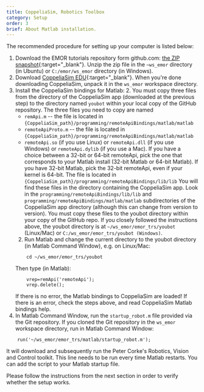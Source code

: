 ```yaml
---
title: CoppeliaSim, Robotics Toolbox
category: Setup
order: 3
brief: About Matlab installation.
---
```


The recommended procedure for setting up your computer is listed below:

1. Download the EMOR tutorials repository form github.com: [the ZIP snapshot](https://github.com/RCPRG-ros-pkg/emor_trs/archive/master.zip){:target="_blank"}. Unzip the zip file in the `~ws_emor` directory (in Ubuntu) or `C:/emor/ws_emor` directory (in Windows).
1. Download [CoppeliaSim EDU](https://www.coppeliarobotics.com/){:target="_blank"}. When you're done downloading CoppeliaSim, unpack it in the `ws_emor` workspace directory.
1. Install the CoppeliaSim bindings for Matlab:
   2. You must copy three files from the directory of the CoppeliaSim app (downloaded at the previous step) to the directory named `youbot` within your local copy of the GitHub repository. The three files you need to copy are named
      * `remApi.m` -- the file is located in `{CoppeliaSim_path}/programming/remoteApiBindings/matlab/matlab`
      * `remoteApiProto.m` -- the file is located in `{CoppeliaSim_path}/programming/remoteApiBindings/matlab/matlab`
      * `remoteApi.so` (if you use Linux) or `remoteApi.dll` (if you use Windows) or `remoteApi.dylib` (if you use a Mac). If you have a choice between a 32-bit or 64-bit remoteApi, pick the one that corresponds to your Matlab install (32-bit Matlab or 64-bit Matlab). If you have 32-bit Matlab, pick the 32-bit remoteApi, even if your kernel is 64-bit. The file is located in `{CoppeliaSim_path}/programming/remoteApiBindings/lib/lib`
      You will find these files in the directory containing the CoppeliaSim app. Look in the `programming/remoteApiBindings/lib/lib` and `programming/remoteApiBindings/matlab/matlab` subdirectories of the CoppeliaSim app directory (although this can change from version to version). You must copy these files to the youbot directory within your copy of the GitHub repo. If you closely followed the instructions above, the youbot directory is at `~/ws_emor/emor_trs/youbot` (Linux/Mac) or `C:/ws_emor/emor_trs/youbot (Windows)`.
   2. Run Matlab and change the current directory to the youbot directory (in Matlab Command Window), e.g. on Linux/Mac:
   ```
       cd ~/ws_emor/emor_trs/youbot
   ```
      Then type (in Matlab):
   ```
       vrep=remApi('remoteApi');
       vrep.delete();
   ```
    If there is no error, the Matlab bindings to CoppeliaSim are loaded! If there is an error, check the steps above, and read CoppeliaSim Matlab bindings help.
1. In Matlab Command Window, run the `startup_robot.m` file provided via the Git repository. If you cloned the Git repository in the `ws_emor` workspace directory, run in Matlab Command Window:
```
    run('~/ws_emor/emor_trs/matlab/startup_robot.m');
```
It will download and subsequently run the Peter Corke's Robotics, Vision and Control toolkit.
This line needs to be run every time Matlab restarts. You can add the script to your Matlab startup file.

Please follow the instructions from the next section in order to verify whether the setup works.
